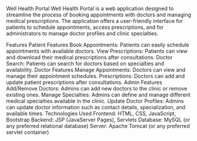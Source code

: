 Well Health Portal
Well Health Portal is a web application designed to streamline the process of booking appointments with doctors and managing medical prescriptions. The application offers a user-friendly interface for patients to schedule appointments, access prescriptions, and for administrators to manage doctor profiles and clinic specialties.

Features
Patient Features
Book Appointments: Patients can easily schedule appointments with available doctors.
View Prescriptions: Patients can view and download their medical prescriptions after consultations.
Doctor Search: Patients can search for doctors based on specialties and availability.
Doctor Features
Manage Appointments: Doctors can view and manage their appointment schedules.
Prescriptions: Doctors can add and update patient prescriptions after consultations.
Admin Features
Add/Remove Doctors: Admins can add new doctors to the clinic or remove existing ones.
Manage Specialties: Admins can define and manage different medical specialties available in the clinic.
Update Doctor Profiles: Admins can update doctor information such as contact details, specialization, and available times.
Technologies Used
Frontend: HTML, CSS, JavaScript, Bootstrap
Backend: JSP (JavaServer Pages), Servlets
Database: MySQL (or any preferred relational database)
Server: Apache Tomcat (or any preferred servlet container)
